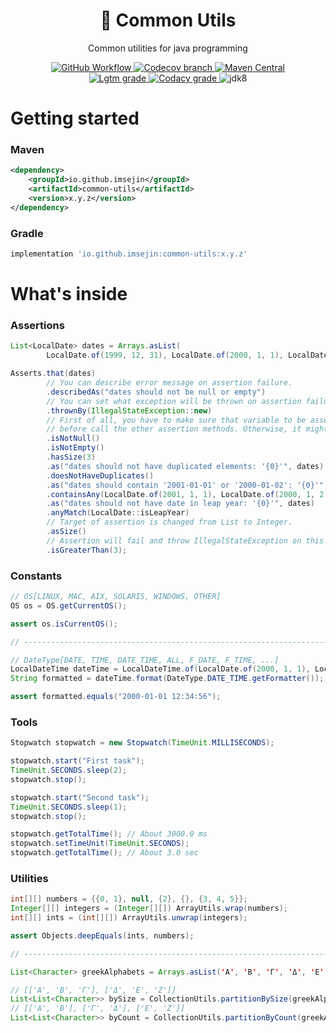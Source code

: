 <h1 align="center">🧰 Common Utils</h1>

<p align="center">Common utilities for java programming</p>

<p align="center">
    <!--
    <a href="https://travis-ci.com/github/ImSejin/common-utils">
        <img alt="Travis CI" src="https://img.shields.io/travis/com/ImSejin/common-utils/release?style=flat-square">
    </a>
    -->
    <a href="https://github.com/ImSejin/common-utils/actions/workflows/maven-build.yml">
        <img alt="GitHub Workflow" src="https://img.shields.io/github/workflow/status/ImSejin/common-utils/Java%20CI%20with%20Maven/release?style=flat-square">
    </a>
    <a href="https://codecov.io/gh/ImSejin/common-utils">
        <img alt="Codecov branch" src="https://img.shields.io/codecov/c/github/ImSejin/common-utils/release?label=code%20coverage&style=flat-square&token=F9DCS57CAN"/>
    </a>
    <a href="https://search.maven.org/artifact/io.github.imsejin/common-utils">
        <img alt="Maven Central" src="https://img.shields.io/maven-central/v/io.github.imsejin/common-utils?style=flat-square">
    </a>
    <br/>
    <a href="https://lgtm.com/projects/g/ImSejin/common-utils/context:java">
        <img alt="Lgtm grade" src="https://img.shields.io/lgtm/grade/java/github/ImSejin/common-utils.svg?label=lgtm%3A%20code%20quality&&style=flat-square"/>
    </a>
    <a href="https://www.codacy.com/gh/ImSejin/common-utils/dashboard">
        <img alt="Codacy grade" src="https://img.shields.io/codacy/grade/cda840b8532940ae8c3604696da8eabe?label=codacy%3A%20code%20quality&style=flat-square">
    </a>
    <img alt="jdk8" src="https://img.shields.io/badge/jdk-8-orange?style=flat-square">
</p>

# Getting started

### Maven

```xml
<dependency>
    <groupId>io.github.imsejin</groupId>
    <artifactId>common-utils</artifactId>
    <version>x.y.z</version>
</dependency>
```

### Gradle

```groovy
implementation 'io.github.imsejin:common-utils:x.y.z'
```

# What's inside

### Assertions

```java
List<LocalDate> dates = Arrays.asList(
        LocalDate.of(1999, 12, 31), LocalDate.of(2000, 1, 1), LocalDate.of(2001, 1, 2));

Asserts.that(dates)
        // You can describe error message on assertion failure.
        .describedAs("dates should not be null or empty")
        // You can set what exception will be thrown on assertion failure.
        .thrownBy(IllegalStateException::new)
        // First of all, you have to make sure that variable to be asserted is not null,
        // before call the other assertion methods. Otherwise, it might throw NullPointerException.
        .isNotNull()
        .isNotEmpty()
        .hasSize(3)
        .as("dates should not have duplicated elements: '{0}'", dates)
        .doesNotHaveDuplicates()
        .as("dates should contain '2001-01-01' or '2000-01-02': '{0}'", dates)
        .containsAny(LocalDate.of(2001, 1, 1), LocalDate.of(2000, 1, 2))
        .as("dates should not have date in leap year: '{0}'", dates)
        .anyMatch(LocalDate::isLeapYear)
        // Target of assertion is changed from List to Integer.
        .asSize()
        // Assertion will fail and throw IllegalStateException on this step.
        .isGreaterThan(3);
```

### Constants

```java
// OS[LINUX, MAC, AIX, SOLARIS, WINDOWS, OTHER]
OS os = OS.getCurrentOS();

assert os.isCurrentOS();

// -----------------------------------------------------------------------------

// DateType[DATE, TIME, DATE_TIME, ALL, F_DATE, F_TIME, ...]
LocalDateTime dateTime = LocalDateTime.of(LocalDate.of(2000, 1, 1), LocalTime.of(12, 34, 56))
String formatted = dateTime.format(DateType.DATE_TIME.getFormatter());

assert formatted.equals("2000-01-01 12:34:56");
```

### Tools

```java
Stopwatch stopwatch = new Stopwatch(TimeUnit.MILLISECONDS);

stopwatch.start("First task");
TimeUnit.SECONDS.sleep(2);
stopwatch.stop();

stopwatch.start("Second task");
TimeUnit.SECONDS.sleep(1);
stopwatch.stop();

stopwatch.getTotalTime(); // About 3000.0 ms
stopwatch.setTimeUnit(TimeUnit.SECONDS);
stopwatch.getTotalTime(); // About 3.0 sec
```

### Utilities

```java
int[][] numbers = {{0, 1}, null, {2}, {}, {3, 4, 5}};
Integer[][] integers = (Integer[][]) ArrayUtils.wrap(numbers);
int[][] ints = (int[][]) ArrayUtils.unwrap(integers);

assert Objects.deepEquals(ints, numbers);

// -----------------------------------------------------------------------------

List<Character> greekAlphabets = Arrays.asList('Α', 'Β', 'Γ', 'Δ', 'Ε', 'Ζ');

// [['Α', 'Β', 'Γ'], ['Δ', 'Ε', 'Ζ']]
List<List<Character>> bySize = CollectionUtils.partitionBySize(greekAlphabets, 3);
// [['Α', 'Β'], ['Γ', 'Δ'], ['Ε', 'Ζ']]
List<List<Character>> byCount = CollectionUtils.partitionByCount(greekAlphabets, 3);
```
